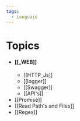 ```yaml
---
tags:
  - Lenguaje
---
```


# Topics


- #### [[_WEB]]
	- [[HTTP_Js]]
	- [[logger]]
	- [[Swagger]]
	- [[API's]]
- [[Promise]]
- [[Read Path's and Files]]
- [[Regex]]
